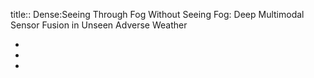 title:: Dense:Seeing Through Fog Without Seeing Fog: Deep Multimodal Sensor Fusion in Unseen Adverse Weather

-
-
-